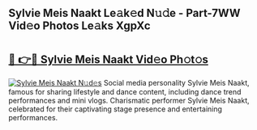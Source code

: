## Sylvie Meis Naakt Le𝚊k𝚎d N𝚞𝚍e - Part-7WW Vid𝚎o Photos Le𝚊ks XgpXc

# <h2><a href="http://fb9uic.evod.top/?m=Sylvie+Meis+Naakt">🔗 👉🔴 Sylvie Meis Naakt Vid𝚎o Ph𝚘t𝚘s</a></h2>

[![Sylvie Meis Naakt N𝚞d𝚎s](https://i.imgur.com/8V9OHl7.gif)](http://fb9uic.evod.top/?m=Sylvie+Meis+Naakt)
Social media personality Sylvie Meis Naakt, famous for sharing lifestyle and dance content, including dance trend performances and mini vlogs. Charismatic performer Sylvie Meis Naakt, celebrated for their captivating stage presence and entertaining performances. 
